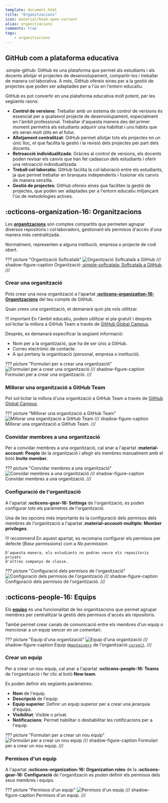 ```yaml
---
template: document.html
title: "Organitzacions"
icon: material/book-open-variant
alias: organitzacions
comments: true
tags:
    - organitzacions
---
```



## GitHub com a plataforma educativa

:simple-github: GitHub és una plataforma que permet als estudiants i als docents allotjar el projectes de desenvolupament,
compartir-los i treballar de manera col·laborativa. A més, GitHub ofereix eines per a la gestió de projectes que poden
ser adaptades per a l'ús en l'entorn educatiu.

GitHub es pot convertir en una plataforma educativa molt potent, per les següents raons:

- **Control de versions**: Treballar amb un sistema de control de versions és essencial per a qualsevol projecte de
    desenvolupament, especialment en l'àmbit professional. Treballar d'aquesta manera des del primer moment permetrà
    als estudiants adquirir una habilitat i uns hàbits que els seran molt útils en el futur.
- **Allotjament centralitzat**: GitHub permet allotjar tots els projectes en un únic lloc, el que facilita la
    gestió i la revisió dels projectes per part dels docents.
- **Retroacció individualitzada**: Gràcies al control de versions, els docents poden revisar els canvis que han fet
    cadascun dels estudiants i oferir una retroacció individualitzada.
- **Treball col·laboratiu**: GitHub facilita la col·laboració entre els estudiants, ja que permet treballar en
    branques independents i fusionar els canvis de manera senzilla.
- **Gestió de projectes**: GitHub ofereix eines que faciliten la gestió de projectes, que poden ser
    adaptades per a l'entorn educatiu mitjançant l'ús de metodologies actives.


## :octicons-organization-16: Organitzacions
Les [__organitzacions__](https://docs.github.com/en/organizations/collaborating-with-groups-in-organizations/about-organizations)
són comptes compartits que permeten agrupar diversos repositoris i col·laboradors, gestionant els permisos d'accés
d'una manera més centralitzada.

Normalment, representen a alguna institució, empresa o projecte de codi obert.

??? picture "Organització Softcatalà"
    ![Organització Softcatalà a GitHub](img/org/softcatala.png)
    /// shadow-figure-caption
    Organització [:simple-softcatala: Softcatalà a GitHub](https://github.com/Softcatala).
    ///


### Crear una organització
Pots crear una nova organització a l'apartat [__:octicons-organization-16: Organitzacions__](https://github.com/settings/organizations)
del teu compte de GitHub.

Quan crees una organització, et demanarà quin pla vols utilitzar.

!!! important
    En l'àmbit educatiu, podem utilitzar el pla gratuït i després sol·licitar la millora a GitHub Team a través de
    [GitHub Global Campus](https://education.github.com/globalcampus/teacher).

Després, es demanarà especificar la següent informació:

- Nom per a la organització, que ha de ser únic a GitHub.
- Correu electrònic de contacte.
- A qui pertany la organització (personal, empresa o institució).


??? picture "Formulari per a crear una organització"
    ![Formulari per a crear una organització](img/org/create_org.png)
    /// shadow-figure-caption
    Formulari per a crear una organització.
    ///


### Millorar una organització a GitHub Team
Pot sol·licitar la millora d'una organització a GitHub Team a través de
[GitHub Global Campus](https://education.github.com/globalcampus/teacher).

??? picture "Millorar una organització a GitHub Team"
    ![Millorar una organització a GitHub Team](img/org/upgrade_org.png)
    /// shadow-figure-caption
    Millorar una organització a GitHub Team.
    ///


### Convidar membres a una organització
Per a convidar membres a una organització, cal anar a l'apartat __:material-account: People__
de la organització i afegir els membres manualment amb el botó __Invite member__.

??? picture "Convidar membres a una organització"
    ![Convidar membres a una organització](img/org/invite_members.png)
    /// shadow-figure-caption
    Convidar membres a una organització.
    ///


### Configuració de l'organització
A l'apartat __:octicons-gear-16: Settings__ de l'organització,
es poden configurar tots els paràmetres de l'organització.

Una de les opcions més importants és la configuració
dels permisos dels membres de l'organització a l'apartat __:material-account-multiple: Member privileges__.

!!! recommend
    En aquest apartat, es recomana configurar els permisos per defecte (_Base permissions_)
    com a _No permission_.

    D'aquesta manera, els estudiants no podran veure els repositoris privats
    d'altres companys de classe.

??? picture "Configuració dels permisos de l'organització"
    ![Configuració dels permisos de l'organització](img/org/base_permissions.png)
    /// shadow-figure-caption
    Configuració dels permisos de l'organització.
    ///


## :octicons-people-16: Equips
Els [__equips__][equips] és una funcionalitat de les organitzacions que permet agrupar
membres per centralitzar la gestió dels permisos d'accés als repositoris.

També permet crear canals de comunicació entre els membres d'un equip
o mencionar a un equip sencer en un comentari.

[equips]: https://docs.github.com/es/organizations/organizing-members-into-teams/about-teams

??? picture "Equip d'una organització"
    ![Equip d'una organització](img/team/team.png)
    /// shadow-figure-caption
    Equip [`@mantainers`][mantainers] de l'organització [`cursgit`][cursgit].
    ///

[cursgit]: https://github.com/cursgit
[mantainers]: https://github.com/orgs/cursgit/teams/mantainers

### Crear un equip
Per a crear un nou equip, cal anar a l'apartat __:octicons-people-16: Teams__ de l'organització
i fer clic al botó __New team__.

Es poden definir els següents paràmetres:

- __Nom__ de l'equip.
- __Descripció__ de l'equip.
- __Equip superior__: Definir un equip superior per a crear una jerarquia d'equips.
- __Visibilitat__: Visible o privat.
- __Notificacions__: Permet habilitar o deshabilitar les notificacions per a l'equip.

??? picture "Formulari per a crear un nou equip"
    ![Formulari per a crear un nou equip](img/team/new.png)
    /// shadow-figure-caption
    Formulari per a crear un nou equip.
    ///

### Permisos d'un equip
A l'apartat __:octicons-organization-16: Organization roles__ de la __:octicons-gear-16: Configuració__
de l'organització es poden definir els permisos dels seus membres i equips.

??? picture "Permisos d'un equip"
    ![Permisos d'un equip](img/team/permisos.png)
    /// shadow-figure-caption
    Permisos d'un equip.
    ///
